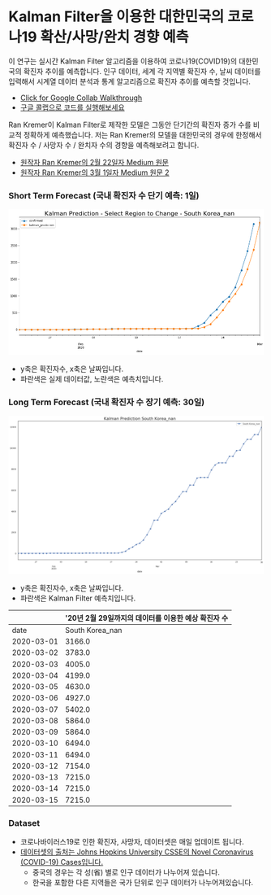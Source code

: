 # Kalman Filter을 이용한 대한민국의 코로나19 확산/사망/완치 경향 예측

이 연구는 실시간 Kalman Filter 알고리즘을 이용하여 코로나19(COVID19)의 대한민국의 확진자 추이를 예측합니다. 인구 데이터, 세계 각 지역별 확진자 수, 날씨 데이터를 입력해서 시계열 데이터 분석과 통계 알고리즘으로  확진자 추이를 예측할 것입니다. 

- [Click for Google Collab Walkthrough](https://drive.google.com/file/d/1C9hAgLVQpSw4JFZLjXV8xANfHWXMToQg/view?usp=sharing)
- [구글 콜랩으로 코드를 실행해보세요](https://drive.google.com/file/d/1C9hAgLVQpSw4JFZLjXV8xANfHWXMToQg/view?usp=sharing)

Ran Kremer이 Kalman Filter로 제작한 모델은 그동안 단기간의 확진자 증가 수를 비교적 정확하게 예측했습니다. 저는 Ran Kremer의 모델을 대한민국의 경우에 한정해서 확진자 수 / 사망자 수 / 완치자 수의 경향을 예측해보려고 합니다. 
- [원작자 Ran Kremer의 2월 22일자 Medium 원문](https://medium.com/@rank23/using-kalman-filter-to-predict-corona-virus-spread-72d91b74cc8)
- [원작자 Ran Kremer의 3월 1일자 Medium 원문 2](https://medium.com/analytics-vidhya/coronavirus-updated-prediction-using-kalman-filter-3ef8b7a72409)


### Short Term Forecast (국내 확진자 수 단기 예측: 1일)

![200229shortterm](200229shortterm.png)

- y축은 확진자수, x축은 날짜입니다.
- 파란색은 실제 데이터값, 노란색은 예측치입니다. 



### Long Term Forecast (국내 확진자 수 장기 예측: 30일)

![200229longterm](200229longterm.png)

- y축은 확진자수, x축은 날짜입니다.
- 파란색은 Kalman Filter 예측치입니다.



|            | '20년 2월 29일까지의 데이터를 이용한 예상 확진자 수 |
| :--------- | :-------------------------------------------------- |
| date       | South Korea_nan                                     |
| 2020-03-01 | 3166.0                                              |
| 2020-03-02 | 3783.0                                              |
| 2020-03-03 | 4005.0                                              |
| 2020-03-04 | 4199.0                                              |
| 2020-03-05 | 4630.0                                              |
| 2020-03-06 | 4927.0                                              |
| 2020-03-07 | 5402.0                                              |
| 2020-03-08 | 5864.0                                              |
| 2020-03-09 | 5864.0                                              |
| 2020-03-10 | 6494.0                                              |
| 2020-03-11 | 6494.0                                              |
| 2020-03-12 | 7154.0                                              |
| 2020-03-13 | 7215.0                                              |
| 2020-03-14 | 7215.0                                              |
| 2020-03-15 | 7215.0                                              |



### Dataset

- 코로나바이러스19로 인한 확진자, 사망자, 데이터셋은 매일 업데이트 됩니다. 
- [데이터셋의 출처는 Johns Hopkins University CSSE의 Novel Coronavirus (COVID-19) Cases입니다.](https://github.com/CSSEGISandData/COVID-19)
  - 중국의 경우는 각 성(省) 별로 인구 데이터가 나누어져 있습니다.
  - 한국을 포함한 다른 지역들은 국가 단위로 인구 데이터가 나누어져있습니다.

